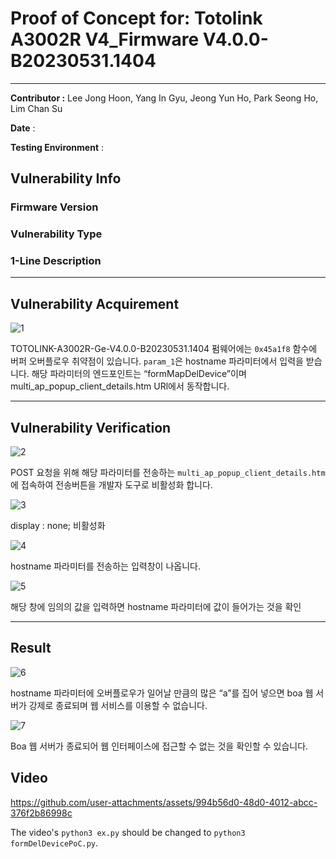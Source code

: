 # Proof of Concept for: **Totolink A3002R V4_Firmware V4.0.0-B20230531.1404**

---

**Contributor :** Lee Jong Hoon, Yang In Gyu, Jeong Yun Ho, Park Seong Ho, Lim Chan Su

**Date** : 

**Testing Environment** : 

## Vulnerability Info

### Firmware Version

### Vulnerability Type

### 1-Line Description

---

## Vulnerability Acquirement

![1](https://github.com/user-attachments/assets/a4087303-a058-4b4a-922b-fb85fd4a1f8b)


TOTOLINK-A3002R-Ge-V4.0.0-B20230531.1404 펌웨어에는 `0x45a1f8` 함수에 버퍼 오버플로우 취약점이 있습니다. `param_1`은 hostname 파라미터에서  입력을 받습니다.  해당 파라미터의 엔드포인트는 “formMapDelDevice”이며 multi_ap_popup_client_details.htm URl에서 동작합니다. 

---

## Vulnerability Verification

![2](https://github.com/user-attachments/assets/a1d6c427-468d-415c-8f26-52a5d6b31d08)

POST 요청을 위해 해당 파라미터를 전송하는 `multi_ap_popup_client_details.htm` 에 접속하여 전송버튼을 개발자 도구로 비활성화 합니다.

![3](https://github.com/user-attachments/assets/c7d45c05-3386-46d4-a7c5-9942d7b4a4b5)

display : none; 비활성화


![4](https://github.com/user-attachments/assets/91468c7c-6e89-4b46-a29d-03fb144b2da7)

hostname 파라미터를 전송하는 입력창이 나옵니다.

![5](https://github.com/user-attachments/assets/ec9c971b-d827-4d41-8df0-1bd8aaf6d44b)

해당 창에 임의의 값을 입력하면 hostname 파라미터에 값이 들어가는 것을 확인


---

## Result

![6](https://github.com/user-attachments/assets/936e28a5-bbe9-415f-9d95-8fbcbe3b7f53)

hostname 파라미터에 오버플로우가 일어날 만큼의 많은 “a”를 집어 넣으면 boa 웹 서버가 강제로 종료되며 웹 서비스를 이용할 수 없습니다.

![7](https://github.com/user-attachments/assets/c1ee60a1-600a-4ffa-9fa9-531dbf497125)

Boa 웹 서버가 종료되어 웹 인터페이스에 접근할 수 없는 것을 확인할 수 있습니다.


## Video

https://github.com/user-attachments/assets/994b56d0-48d0-4012-abcc-376f2b86998c

The video's `python3 ex.py` should be changed to `python3 formDelDevicePoC.py`.
